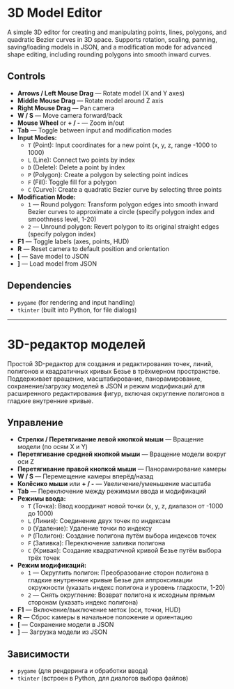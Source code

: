# 3D Model Editor

A simple 3D editor for creating and manipulating points, lines, polygons, and quadratic Bezier curves in 3D space. Supports rotation, scaling, panning, saving/loading models in JSON, and a modification mode for advanced shape editing, including rounding polygons into smooth inward curves.

## Controls

- **Arrows / Left Mouse Drag** — Rotate model (X and Y axes)
- **Middle Mouse Drag** — Rotate model around Z axis
- **Right Mouse Drag** — Pan camera
- **W / S** — Move camera forward/back
- **Mouse Wheel** or **+ / -** — Zoom in/out
- **Tab** — Toggle between input and modification modes
- **Input Modes:**
  - `T` (Point): Input coordinates for a new point (x, y, z, range -1000 to 1000)
  - `L` (Line): Connect two points by index
  - `D` (Delete): Delete a point by index
  - `P` (Polygon): Create a polygon by selecting point indices
  - `F` (Fill): Toggle fill for a polygon
  - `C` (Curve): Create a quadratic Bezier curve by selecting three points
- **Modification Mode:**
  - `1` — Round polygon: Transform polygon edges into smooth inward Bezier curves to approximate a circle (specify polygon index and smoothness level, 1-20)
  - `2` — Unround polygon: Revert polygon to its original straight edges (specify polygon index)
- **F1** — Toggle labels (axes, points, HUD)
- **R** — Reset camera to default position and orientation
- **\[** — Save model to JSON
- **\]** — Load model from JSON

## Dependencies

- `pygame` (for rendering and input handling)
- `tkinter` (built into Python, for file dialogs)

---

# 3D-редактор моделей

Простой 3D-редактор для создания и редактирования точек, линий, полигонов и квадратичных кривых Безье в трёхмерном пространстве. Поддерживает вращение, масштабирование, панорамирование, сохранение/загрузку моделей в JSON и режим модификаций для расширенного редактирования фигур, включая округление полигонов в гладкие внутренние кривые.

## Управление

- **Стрелки / Перетягивание левой кнопкой мыши** — Вращение модели (по осям X и Y)
- **Перетягивание средней кнопкой мыши** — Вращение модели вокруг оси Z
- **Перетягивание правой кнопкой мыши** — Панорамирование камеры
- **W / S** — Перемещение камеры вперёд/назад
- **Колёсико мыши** или **+ / -** — Увеличение/уменьшение масштаба
- **Tab** — Переключение между режимами ввода и модификаций
- **Режимы ввода:**
  - `T` (Точка): Ввод координат новой точки (x, y, z, диапазон от -1000 до 1000)
  - `L` (Линия): Соединение двух точек по индексам
  - `D` (Удаление): Удаление точки по индексу
  - `P` (Полигон): Создание полигона путём выбора индексов точек
  - `F` (Заливка): Переключение заливки полигона
  - `C` (Кривая): Создание квадратичной кривой Безье путём выбора трёх точек
- **Режим модификаций:**
  - `1` — Округлить полигон: Преобразование сторон полигона в гладкие внутренние кривые Безье для аппроксимации окружности (указать индекс полигона и уровень гладкости, 1-20)
  - `2` — Снять округление: Возврат полигона к исходным прямым сторонам (указать индекс полигона)
- **F1** — Включение/выключение меток (оси, точки, HUD)
- **R** — Сброс камеры в начальное положение и ориентацию
- **\[** — Сохранение модели в JSON
- **\]** — Загрузка модели из JSON

## Зависимости

- `pygame` (для рендеринга и обработки ввода)
- `tkinter` (встроен в Python, для диалогов выбора файлов)